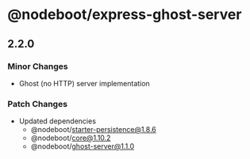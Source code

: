 # @nodeboot/express-ghost-server

## 2.2.0

### Minor Changes

-   Ghost (no HTTP) server implementation

### Patch Changes

-   Updated dependencies
    -   @nodeboot/starter-persistence@1.8.6
    -   @nodeboot/core@1.10.2
    -   @nodeboot/ghost-server@1.1.0

